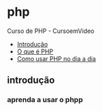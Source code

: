 # php
 
Curso de PHP - CursoemVideo

* [Introdução](https://www.facebook.com/)
* [O que é PHP](https://www.instagram.com/)
* [Como usar PHP no dia a dia](https://www.youtube.com/)

## introdução

### aprenda a usar o phpp